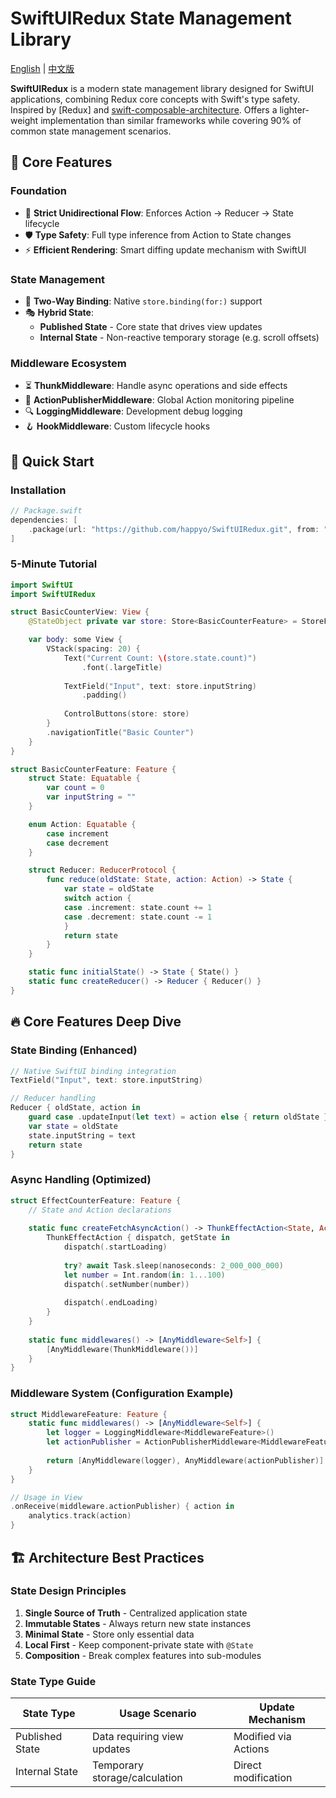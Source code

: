 # SwiftUIRedux State Management Library

[English](README.md) | [中文版](README.zh.md)

**SwiftUIRedux** is a modern state management library designed for SwiftUI applications, combining Redux core concepts with Swift's type safety. Inspired by [Redux] and [swift-composable-architecture](https://github.com/pointfreeco/swift-composable-architecture). Offers a lighter-weight implementation than similar frameworks while covering 90% of common state management scenarios.

## 🌟 Core Features

### Foundation
- 🚀 **Strict Unidirectional Flow**: Enforces Action → Reducer → State lifecycle
- 🛡️ **Type Safety**: Full type inference from Action to State changes
- ⚡️ **Efficient Rendering**: Smart diffing update mechanism with SwiftUI

### State Management
- 🔄 **Two-Way Binding**: Native `store.binding(for:)` support
- 🎭 **Hybrid State**:
  - **Published State** - Core state that drives view updates
  - **Internal State** - Non-reactive temporary storage (e.g. scroll offsets)

### Middleware Ecosystem
- ⏳ **ThunkMiddleware**: Handle async operations and side effects
- 📡 **ActionPublisherMiddleware**: Global Action monitoring pipeline
- 🔍 **LoggingMiddleware**: Development debug logging
- 🪝 **HookMiddleware**: Custom lifecycle hooks

## 🚀 Quick Start

### Installation
```swift
// Package.swift
dependencies: [
    .package(url: "https://github.com/happyo/SwiftUIRedux.git", from: "1.0.7")
]
```

### 5-Minute Tutorial
```swift
import SwiftUI
import SwiftUIRedux

struct BasicCounterView: View {
    @StateObject private var store: Store<BasicCounterFeature> = StoreFactory.createStore()

    var body: some View {
        VStack(spacing: 20) {
            Text("Current Count: \(store.state.count)")
                .font(.largeTitle)
            
            TextField("Input", text: store.inputString)
                .padding()
            
            ControlButtons(store: store)
        }
        .navigationTitle("Basic Counter")
    }
}

struct BasicCounterFeature: Feature {
    struct State: Equatable {
        var count = 0
        var inputString = ""
    }

    enum Action: Equatable {
        case increment
        case decrement
    }

    struct Reducer: ReducerProtocol {
        func reduce(oldState: State, action: Action) -> State {
            var state = oldState
            switch action {
            case .increment: state.count += 1
            case .decrement: state.count -= 1
            }
            return state
        }
    }

    static func initialState() -> State { State() }
    static func createReducer() -> Reducer { Reducer() }
}
```

## 🔥 Core Features Deep Dive

### State Binding (Enhanced)
```swift
// Native SwiftUI binding integration
TextField("Input", text: store.inputString)

// Reducer handling
Reducer { oldState, action in
    guard case .updateInput(let text) = action else { return oldState }
    var state = oldState
    state.inputString = text
    return state
}
```

### Async Handling (Optimized)
```swift
struct EffectCounterFeature: Feature {
    // State and Action declarations
    
    static func createFetchAsyncAction() -> ThunkEffectAction<State, Action> {
        ThunkEffectAction { dispatch, getState in
            dispatch(.startLoading)
            
            try? await Task.sleep(nanoseconds: 2_000_000_000)
            let number = Int.random(in: 1...100)
            dispatch(.setNumber(number))
            
            dispatch(.endLoading)
        }
    }
    
    static func middlewares() -> [AnyMiddleware<Self>] {
        [AnyMiddleware(ThunkMiddleware())]
    }
}
```

### Middleware System (Configuration Example)
```swift
struct MiddlewareFeature: Feature {
    static func middlewares() -> [AnyMiddleware<Self>] {
        let logger = LoggingMiddleware<MiddlewareFeature>()
        let actionPublisher = ActionPublisherMiddleware<MiddlewareFeature>()
        
        return [AnyMiddleware(logger), AnyMiddleware(actionPublisher)]
    }
}

// Usage in View
.onReceive(middleware.actionPublisher) { action in
    analytics.track(action)
}
```

## 🏗 Architecture Best Practices

### State Design Principles
1. **Single Source of Truth** - Centralized application state
2. **Immutable States** - Always return new state instances
3. **Minimal State** - Store only essential data
4. **Local First** - Keep component-private state with `@State`
5. **Composition** - Break complex features into sub-modules

### State Type Guide
| State Type        | Usage Scenario                 | Update Mechanism     |
|-------------------|--------------------------------|----------------------|
| Published State   | Data requiring view updates    | Modified via Actions |
| Internal State    | Temporary storage/calculation  | Direct modification  |

